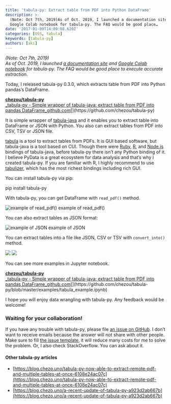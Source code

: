 ```yaml
---
title: 'tabula-py: Extract table from PDF into Python DataFrame'
description: >-
  (Note: Oct 7th, 2019)As of Oct. 2019, I launched a documentation site and
  Google Colab notebook for tabula-py. The FAQ would be good place…
date: '2017-01-09T14:09:08.620Z'
categories: [OSS, tabula]
keywords: [tabula-py]
authors: [aki]
---
```


_(Note: Oct 7th, 2019)  
As of Oct. 2019, I launched_ [_a documentation site_](https://tabula-py.readthedocs.io/en/latest/) _and_ [_Google Colab notebook_](https://colab.research.google.com/github/chezou/tabula-py/blob/master/examples/tabula_example.ipynb) _for tabula-py. The FAQ would be good place to execute accurate extraction._

Today, I released tabula-py 0.3.0, which extracts table from PDF into Python pandas’s DataFrame.

[**chezou/tabula-py**  
_tabula-py - Simple wrapper of tabula-java: extract table from PDF into pandas DataFrame_github.com](https://github.com/chezou/tabula-py "https://github.com/chezou/tabula-py")[](https://github.com/chezou/tabula-py)

It is simple wrapper of [tabula-java](https://github.com/tabulapdf/tabula-java) and it enables you to extract table into DataFrame or JSON with Python. You also can extract tables from PDF into CSV, TSV or JSON file.

[tabula](http://tabula.technology/) is a tool to extract tables from PDFs. It is GUI based software, but tabula-java is a tool based on CUI. Though there were [Ruby](http://github.com/tabulapdf/tabula-extractor), [R](https://github.com/leeper/tabulizer), and [Node.js](https://github.com/ezodude/tabula-js) bindings of tabula-java, before tabula-py there isn’t any Python binding of it. I believe PyData is a great ecosystem for data analysis and that’s why I created tabula-py. If you are familiar with R, I highly recommend to use [tabulizer](https://github.com/leeper/tabulizer), which has the most richest bindings including rich GUI.

You can install tabula-py via pip:

pip install tabula-py

With tabula-py, you can get DataFrame with `read_pdf()` method.

![example of read\_pdf()](https://cdn-images-1.medium.com/max/800/1*w0uPTg2qfvBbmHYEYxqjYw.png)
example of read\_pdf()

You can also extract tables as JSON format:

![example of JSON](https://cdn-images-1.medium.com/max/800/1*wtSMgtCmBgy15PdP6Lq_jQ.png)
example of JSON

You can extract tables into a file like JSON, CSV or TSV with `convert_into()` method.

![](https://cdn-images-1.medium.com/max/1200/1*tLQ2aqjM_zD_Ls6qNY6E0g.png)
![](https://cdn-images-1.medium.com/max/1200/1*ir9O2abAz1emEUdVqiwT0Q.png)

You can see more examples in Jupyter notebook.

[**chezou/tabula-py**  
_tabula-py - Simple wrapper of tabula-java: extract table from PDF into pandas DataFrame_github.com](https://github.com/chezou/tabula-py/blob/master/examples/tabula_example.ipynb "https://github.com/chezou/tabula-py/blob/master/examples/tabula_example.ipynb")[](https://github.com/chezou/tabula-py/blob/master/examples/tabula_example.ipynb)

I hope you will enjoy data wrangling with tabula-py. Any feedback would be welcome!

### Waiting for your collaboration!

If you have any trouble with tabula-py, please file [an issue on GitHub](https://github.com/chezou/tabula-py/issues). I don’t want to receive emails because the answer will not share with other people. Make sure to fill [the issue template](https://github.com/chezou/tabula-py/blob/master/.github/ISSUE_TEMPLATE.md), it will reduce many costs for me to solve the problem. Or, I also check StackOverflow. You can ask about it.

#### Other tabula-py articles

*   [https://blog.chezo.uno/tabula-py-now-able-to-extract-remote-pdf-and-multiple-tables-at-once-6108e24ac07c](https://blog.chezo.uno/tabula-py-now-able-to-extract-remote-pdf-and-multiple-tables-at-once-6108e24ac07c)
*   [https://blog.chezo.uno/a-recent-update-of-tabula-py-a923d2ab667b](https://blog.chezo.uno/a-recent-update-of-tabula-py-a923d2ab667b)